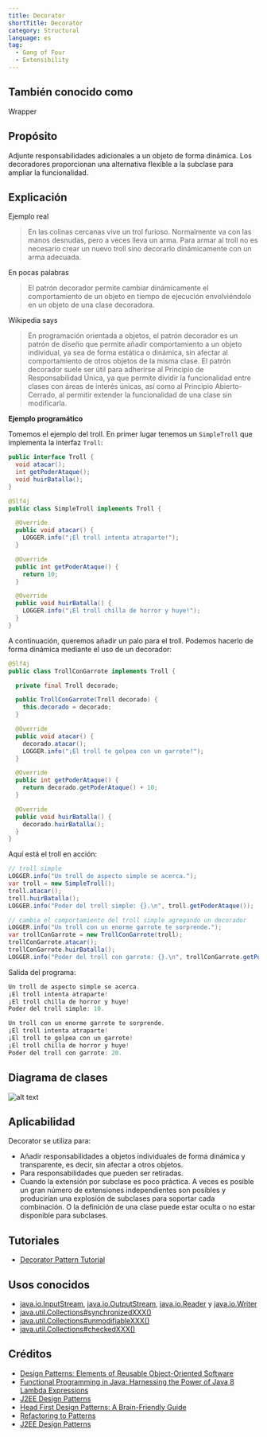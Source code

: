 ```yaml
---
title: Decorator
shortTitle: Decorator
category: Structural
language: es
tag:
  - Gang of Four
  - Extensibility
---
```


## También conocido como

Wrapper

## Propósito

Adjunte responsabilidades adicionales a un objeto de forma dinámica. Los decoradores proporcionan una alternativa
flexible a la subclase para ampliar la funcionalidad.

## Explicación

Ejemplo real

> En las colinas cercanas vive un trol furioso. Normalmente va con las manos desnudas, pero a veces lleva un arma. Para
> armar al troll no es necesario crear un nuevo troll sino decorarlo dinámicamente con un arma adecuada.

En pocas palabras

> El patrón decorador permite cambiar dinámicamente el comportamiento de un objeto en tiempo de ejecución envolviéndolo
> en un objeto de una clase decoradora.

Wikipedia says

> En programación orientada a objetos, el patrón decorador es un patrón de diseño que permite añadir comportamiento a un
> objeto individual, ya sea de forma estática o dinámica, sin afectar al comportamiento de otros objetos de la misma
> clase. El patrón decorador suele ser útil para adherirse al Principio de Responsabilidad Única, ya que permite dividir
> la funcionalidad entre clases con áreas de interés únicas, así como al Principio Abierto-Cerrado, al permitir extender
> la funcionalidad de una clase sin modificarla.

**Ejemplo programático**

Tomemos el ejemplo del troll. En primer lugar tenemos un `SimpleTroll` que implementa la interfaz `Troll`:

```java
public interface Troll {
  void atacar();
  int getPoderAtaque();
  void huirBatalla();
}

@Slf4j
public class SimpleTroll implements Troll {

  @Override
  public void atacar() {
    LOGGER.info("¡El troll intenta atraparte!");
  }

  @Override
  public int getPoderAtaque() {
    return 10;
  }

  @Override
  public void huirBatalla() {
    LOGGER.info("¡El troll chilla de horror y huye!");
  }
}
```

A continuación, queremos añadir un palo para el troll. Podemos hacerlo de forma dinámica mediante el uso de un
decorador:

```java
@Slf4j
public class TrollConGarrote implements Troll {

  private final Troll decorado;

  public TrollConGarrote(Troll decorado) {
    this.decorado = decorado;
  }

  @Override
  public void atacar() {
    decorado.atacar();
    LOGGER.info("¡El troll te golpea con un garrote!");
  }

  @Override
  public int getPoderAtaque() {
    return decorado.getPoderAtaque() + 10;
  }

  @Override
  public void huirBatalla() {
    decorado.huirBatalla();
  }
}
```

Aquí está el troll en acción:

```java
// troll simple
LOGGER.info("Un troll de aspecto simple se acerca.");
var troll = new SimpleTroll();
troll.atacar();
troll.huirBatalla();
LOGGER.info("Poder del troll simple: {}.\n", troll.getPoderAtaque());

// cambia el comportamiento del troll simple agregando un decorador
LOGGER.info("Un troll con un enorme garrote te sorprende.");
var trollConGarrote = new TrollConGarrote(troll);
trollConGarrote.atacar();
trollConGarrote.huirBatalla();
LOGGER.info("Poder del troll con garrote: {}.\n", trollConGarrote.getPoderAtaque());
```

Salida del programa:

```java
Un troll de aspecto simple se acerca. 
¡El troll intenta atraparte!
¡El troll chilla de horror y huye!
Poder del troll simple: 10.

Un troll con un enorme garrote te sorprende.
¡El troll intenta atraparte!
¡El troll te golpea con un garrote!
¡El troll chilla de horror y huye!
Poder del troll con garrote: 20.
```

## Diagrama de clases

![alt text](./etc/decorator.urm.png "Decorator pattern class diagram")

## Aplicabilidad

Decorator se utiliza para:

* Añadir responsabilidades a objetos individuales de forma dinámica y transparente, es decir, sin
  afectar a otros objetos.
* Para responsabilidades que pueden ser retiradas.
* Cuando la extensión por subclase es poco práctica. A veces es posible un gran número de extensiones independientes
  son posibles y producirían una explosión de subclases para soportar cada combinación. O la definición de una clase
  puede estar oculta o no estar disponible para subclases.

## Tutoriales

* [Decorator Pattern Tutorial](https://www.journaldev.com/1540/decorator-design-pattern-in-java-example)

## Usos conocidos

* [java.io.InputStream](http://docs.oracle.com/javase/8/docs/api/java/io/InputStream.html), [java.io.OutputStream](http://docs.oracle.com/javase/8/docs/api/java/io/OutputStream.html),
  [java.io.Reader](http://docs.oracle.com/javase/8/docs/api/java/io/Reader.html)
  y [java.io.Writer](http://docs.oracle.com/javase/8/docs/api/java/io/Writer.html)
* [java.util.Collections#synchronizedXXX()](http://docs.oracle.com/javase/8/docs/api/java/util/Collections.html#synchronizedCollection-java.util.Collection-)
* [java.util.Collections#unmodifiableXXX()](http://docs.oracle.com/javase/8/docs/api/java/util/Collections.html#unmodifiableCollection-java.util.Collection-)
* [java.util.Collections#checkedXXX()](http://docs.oracle.com/javase/8/docs/api/java/util/Collections.html#checkedCollection-java.util.Collection-java.lang.Class-)

## Créditos

* [Design Patterns: Elements of Reusable Object-Oriented Software](https://www.amazon.com/gp/product/0201633612/ref=as_li_tl?ie=UTF8&camp=1789&creative=9325&creativeASIN=0201633612&linkCode=as2&tag=javadesignpat-20&linkId=675d49790ce11db99d90bde47f1aeb59)
* [Functional Programming in Java: Harnessing the Power of Java 8 Lambda Expressions](https://www.amazon.com/gp/product/1937785467/ref=as_li_tl?ie=UTF8&camp=1789&creative=9325&creativeASIN=1937785467&linkCode=as2&tag=javadesignpat-20&linkId=7e4e2fb7a141631491534255252fd08b)
* [J2EE Design Patterns](https://www.amazon.com/gp/product/0596004273/ref=as_li_tl?ie=UTF8&camp=1789&creative=9325&creativeASIN=0596004273&linkCode=as2&tag=javadesignpat-20&linkId=48d37c67fb3d845b802fa9b619ad8f31)
* [Head First Design Patterns: A Brain-Friendly Guide](https://www.amazon.com/gp/product/0596007124/ref=as_li_tl?ie=UTF8&camp=1789&creative=9325&creativeASIN=0596007124&linkCode=as2&tag=javadesignpat-20&linkId=6b8b6eea86021af6c8e3cd3fc382cb5b)
* [Refactoring to Patterns](https://www.amazon.com/gp/product/0321213351/ref=as_li_tl?ie=UTF8&camp=1789&creative=9325&creativeASIN=0321213351&linkCode=as2&tag=javadesignpat-20&linkId=2a76fcb387234bc71b1c61150b3cc3a7)
* [J2EE Design Patterns](https://www.amazon.com/gp/product/0596004273/ref=as_li_tl?ie=UTF8&camp=1789&creative=9325&creativeASIN=0596004273&linkCode=as2&tag=javadesignpat-20&linkId=f27d2644fbe5026ea448791a8ad09c94)
